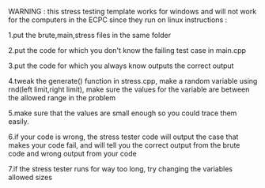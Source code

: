 WARNING : this stress testing template works for windows and will not work for the computers in the ECPC since they run on linux
instructions : 

1.put the brute,main,stress files in the same folder

2.put the code for which you don't know the failing test case in main.cpp 

3.put the code for which you always know outputs the correct output 

4.tweak the generate() function in stress.cpp, make a random variable using rnd(left limit,right limit), make sure the values for the variable are between the allowed range in the problem

5.make sure that the values are small enough so you could trace them easily.

6.if your code is wrong, the stress tester code will output the case that makes your code fail, and will tell you the correct output from the brute code and wrong output from your code

7.if the stress tester runs for way too long, try changing the variables allowed sizes

